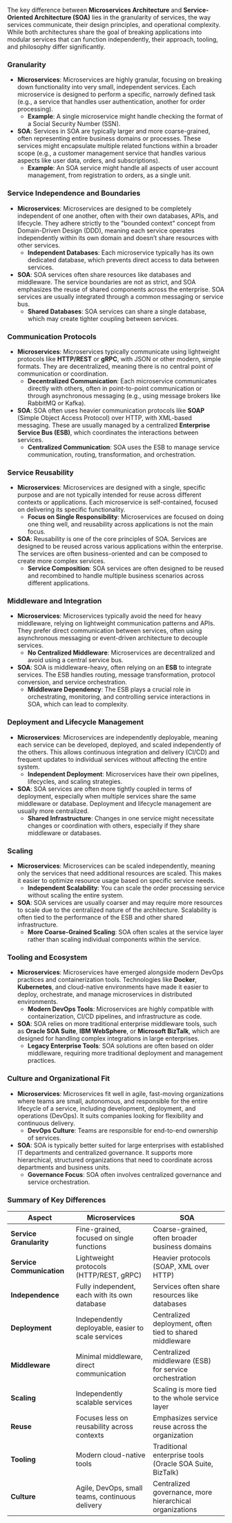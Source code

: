 The key difference between **Microservices Architecture** and **Service-Oriented Architecture (SOA)** lies in the granularity of services, the way services communicate, their design principles, and operational complexity. While both architectures share the goal of breaking applications into modular services that can function independently, their approach, tooling, and philosophy differ significantly. 

### Granularity
   - **Microservices**: Microservices are highly granular, focusing on breaking down functionality into very small, independent services. Each microservice is designed to perform a specific, narrowly defined task (e.g., a service that handles user authentication, another for order processing).
     - **Example**: A single microservice might handle checking the format of a Social Security Number (SSN).
   - **SOA**: Services in SOA are typically larger and more coarse-grained, often representing entire business domains or processes. These services might encapsulate multiple related functions within a broader scope (e.g., a customer management service that handles various aspects like user data, orders, and subscriptions).
     - **Example**: An SOA service might handle all aspects of user account management, from registration to orders, as a single unit.

### Service Independence and Boundaries
   - **Microservices**: Microservices are designed to be completely independent of one another, often with their own databases, APIs, and lifecycle. They adhere strictly to the "bounded context" concept from Domain-Driven Design (DDD), meaning each service operates independently within its own domain and doesn’t share resources with other services.
     - **Independent Databases**: Each microservice typically has its own dedicated database, which prevents direct access to data between services.
   - **SOA**: SOA services often share resources like databases and middleware. The service boundaries are not as strict, and SOA emphasizes the reuse of shared components across the enterprise. SOA services are usually integrated through a common messaging or service bus.
     - **Shared Databases**: SOA services can share a single database, which may create tighter coupling between services.

### Communication Protocols
   - **Microservices**: Microservices typically communicate using lightweight protocols like **HTTP/REST** or **gRPC**, with JSON or other modern, simple formats. They are decentralized, meaning there is no central point of communication or coordination.
     - **Decentralized Communication**: Each microservice communicates directly with others, often in point-to-point communication or through asynchronous messaging (e.g., using message brokers like RabbitMQ or Kafka).
   - **SOA**: SOA often uses heavier communication protocols like **SOAP** (Simple Object Access Protocol) over HTTP, with XML-based messaging. These are usually managed by a centralized **Enterprise Service Bus (ESB)**, which coordinates the interactions between services.
     - **Centralized Communication**: SOA uses the ESB to manage service communication, routing, transformation, and orchestration.

### Service Reusability
   - **Microservices**: Microservices are designed with a single, specific purpose and are not typically intended for reuse across different contexts or applications. Each microservice is self-contained, focused on delivering its specific functionality.
     - **Focus on Single Responsibility**: Microservices are focused on doing one thing well, and reusability across applications is not the main focus.
   - **SOA**: Reusability is one of the core principles of SOA. Services are designed to be reused across various applications within the enterprise. The services are often business-oriented and can be composed to create more complex services.
     - **Service Composition**: SOA services are often designed to be reused and recombined to handle multiple business scenarios across different applications.

### Middleware and Integration
   - **Microservices**: Microservices typically avoid the need for heavy middleware, relying on lightweight communication patterns and APIs. They prefer direct communication between services, often using asynchronous messaging or event-driven architecture to decouple services.
     - **No Centralized Middleware**: Microservices are decentralized and avoid using a central service bus.
   - **SOA**: SOA is middleware-heavy, often relying on an **ESB** to integrate services. The ESB handles routing, message transformation, protocol conversion, and service orchestration.
     - **Middleware Dependency**: The ESB plays a crucial role in orchestrating, monitoring, and controlling service interactions in SOA, which can lead to complexity.

### Deployment and Lifecycle Management
   - **Microservices**: Microservices are independently deployable, meaning each service can be developed, deployed, and scaled independently of the others. This allows continuous integration and delivery (CI/CD) and frequent updates to individual services without affecting the entire system.
     - **Independent Deployment**: Microservices have their own pipelines, lifecycles, and scaling strategies.
   - **SOA**: SOA services are often more tightly coupled in terms of deployment, especially when multiple services share the same middleware or database. Deployment and lifecycle management are usually more centralized.
     - **Shared Infrastructure**: Changes in one service might necessitate changes or coordination with others, especially if they share middleware or databases.

### Scaling
   - **Microservices**: Microservices can be scaled independently, meaning only the services that need additional resources are scaled. This makes it easier to optimize resource usage based on specific service needs.
     - **Independent Scalability**: You can scale the order processing service without scaling the entire system.
   - **SOA**: SOA services are usually coarser and may require more resources to scale due to the centralized nature of the architecture. Scalability is often tied to the performance of the ESB and other shared infrastructure.
     - **More Coarse-Grained Scaling**: SOA often scales at the service layer rather than scaling individual components within the service.

### Tooling and Ecosystem
   - **Microservices**: Microservices have emerged alongside modern DevOps practices and containerization tools. Technologies like **Docker**, **Kubernetes**, and cloud-native environments have made it easier to deploy, orchestrate, and manage microservices in distributed environments.
     - **Modern DevOps Tools**: Microservices are highly compatible with containerization, CI/CD pipelines, and infrastructure as code.
   - **SOA**: SOA relies on more traditional enterprise middleware tools, such as **Oracle SOA Suite**, **IBM WebSphere**, or **Microsoft BizTalk**, which are designed for handling complex integrations in large enterprises.
     - **Legacy Enterprise Tools**: SOA solutions are often based on older middleware, requiring more traditional deployment and management practices.

### Culture and Organizational Fit
   - **Microservices**: Microservices fit well in agile, fast-moving organizations where teams are small, autonomous, and responsible for the entire lifecycle of a service, including development, deployment, and operations (DevOps). It suits companies looking for flexibility and continuous delivery.
     - **DevOps Culture**: Teams are responsible for end-to-end ownership of services.
   - **SOA**: SOA is typically better suited for large enterprises with established IT departments and centralized governance. It supports more hierarchical, structured organizations that need to coordinate across departments and business units.
     - **Governance Focus**: SOA often involves centralized governance and service orchestration.

### Summary of Key Differences

| **Aspect**                | **Microservices**                                  | **SOA**                                                  |
| ------------------------- | -------------------------------------------------- | -------------------------------------------------------- |
| **Service Granularity**   | Fine-grained, focused on single functions          | Coarse-grained, often broader business domains           |
| **Service Communication** | Lightweight protocols (HTTP/REST, gRPC)            | Heavier protocols (SOAP, XML over HTTP)                  |
| **Independence**          | Fully independent, each with its own database      | Services often share resources like databases            |
| **Deployment**            | Independently deployable, easier to scale services | Centralized deployment, often tied to shared middleware  |
| **Middleware**            | Minimal middleware, direct communication           | Centralized middleware (ESB) for service orchestration   |
| **Scaling**               | Independently scalable services                    | Scaling is more tied to the whole service layer          |
| **Reuse**                 | Focuses less on reusability across contexts        | Emphasizes service reuse across the organization         |
| **Tooling**               | Modern cloud-native tools                          | Traditional enterprise tools (Oracle SOA Suite, BizTalk) |
| **Culture**               | Agile, DevOps, small teams, continuous delivery    | Centralized governance, more hierarchical organizations  |
